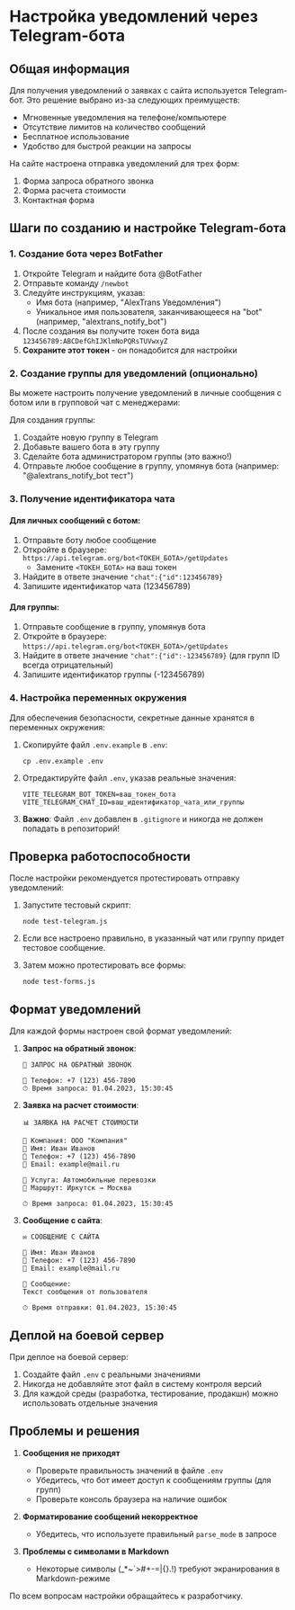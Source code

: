 # Настройка уведомлений через Telegram-бота

## Общая информация

Для получения уведомлений о заявках с сайта используется Telegram-бот. Это решение выбрано из-за следующих преимуществ:
- Мгновенные уведомления на телефоне/компьютере
- Отсутствие лимитов на количество сообщений
- Бесплатное использование
- Удобство для быстрой реакции на запросы

На сайте настроена отправка уведомлений для трех форм:
1. Форма запроса обратного звонка
2. Форма расчета стоимости
3. Контактная форма

## Шаги по созданию и настройке Telegram-бота

### 1. Создание бота через BotFather

1. Откройте Telegram и найдите бота @BotFather
2. Отправьте команду `/newbot`
3. Следуйте инструкциям, указав:
   - Имя бота (например, "AlexTrans Уведомления")
   - Уникальное имя пользователя, заканчивающееся на "bot" (например, "alextrans_notify_bot")
4. После создания вы получите токен бота вида `123456789:ABCDefGhIJKlmNoPQRsTUVwxyZ`
5. **Сохраните этот токен** - он понадобится для настройки

### 2. Создание группы для уведомлений (опционально)

Вы можете настроить получение уведомлений в личные сообщения с ботом или в групповой чат с менеджерами:

Для создания группы:
1. Создайте новую группу в Telegram
2. Добавьте вашего бота в эту группу
3. Сделайте бота администратором группы (это важно!)
4. Отправьте любое сообщение в группу, упомянув бота (например: "@alextrans_notify_bot тест")

### 3. Получение идентификатора чата

#### Для личных сообщений с ботом:
1. Отправьте боту любое сообщение
2. Откройте в браузере: `https://api.telegram.org/bot<ТОКЕН_БОТА>/getUpdates`
   - Замените `<ТОКЕН_БОТА>` на ваш токен
3. Найдите в ответе значение `"chat":{"id":123456789}`
4. Запишите идентификатор чата (123456789)

#### Для группы:
1. Отправьте сообщение в группу, упомянув бота
2. Откройте в браузере: `https://api.telegram.org/bot<ТОКЕН_БОТА>/getUpdates`
3. Найдите в ответе значение `"chat":{"id":-123456789}` (для групп ID всегда отрицательный)
4. Запишите идентификатор группы (-123456789)

### 4. Настройка переменных окружения

Для обеспечения безопасности, секретные данные хранятся в переменных окружения:

1. Скопируйте файл `.env.example` в `.env`:
   ```
   cp .env.example .env
   ```

2. Отредактируйте файл `.env`, указав реальные значения:
   ```
   VITE_TELEGRAM_BOT_TOKEN=ваш_токен_бота
   VITE_TELEGRAM_CHAT_ID=ваш_идентификатор_чата_или_группы
   ```

3. **Важно**: Файл `.env` добавлен в `.gitignore` и никогда не должен попадать в репозиторий!

## Проверка работоспособности

После настройки рекомендуется протестировать отправку уведомлений:

1. Запустите тестовый скрипт:
   ```
   node test-telegram.js
   ```

2. Если все настроено правильно, в указанный чат или группу придет тестовое сообщение.

3. Затем можно протестировать все формы:
   ```
   node test-forms.js
   ```

## Формат уведомлений

Для каждой формы настроен свой формат уведомлений:

1. **Запрос на обратный звонок**:
   ```
   🔔 ЗАПРОС НА ОБРАТНЫЙ ЗВОНОК
   
   📱 Телефон: +7 (123) 456-7890
   ⏱ Время запроса: 01.04.2023, 15:30:45
   ```

2. **Заявка на расчет стоимости**:
   ```
   📊 ЗАЯВКА НА РАСЧЕТ СТОИМОСТИ
   
   🏢 Компания: ООО "Компания"
   👤 Имя: Иван Иванов
   📱 Телефон: +7 (123) 456-7890
   📧 Email: example@mail.ru
   
   🚚 Услуга: Автомобильные перевозки
   🔄 Маршрут: Иркутск → Москва
   
   ⏱ Время запроса: 01.04.2023, 15:30:45
   ```

3. **Сообщение с сайта**:
   ```
   ✉️ СООБЩЕНИЕ С САЙТА
   
   👤 Имя: Иван Иванов
   📱 Телефон: +7 (123) 456-7890
   📧 Email: example@mail.ru
   
   💬 Сообщение:
   Текст сообщения от пользователя
   
   ⏱ Время отправки: 01.04.2023, 15:30:45
   ```

## Деплой на боевой сервер

При деплое на боевой сервер:

1. Создайте файл `.env` с реальными значениями
2. Никогда не добавляйте этот файл в систему контроля версий
3. Для каждой среды (разработка, тестирование, продакшн) можно использовать отдельные значения

## Проблемы и решения

1. **Сообщения не приходят**
   - Проверьте правильность значений в файле `.env`
   - Убедитесь, что бот имеет доступ к сообщениям группы (для групп)
   - Проверьте консоль браузера на наличие ошибок

2. **Форматирование сообщений некорректное**
   - Убедитесь, что используете правильный `parse_mode` в запросе

3. **Проблемы с символами в Markdown**
   - Некоторые символы (_*[]()~`>#+-=|{}.!) требуют экранирования в Markdown-режиме
   
По всем вопросам настройки обращайтесь к разработчику. 